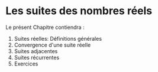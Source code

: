 Les suites des nombres réels
=======================

Le présent Chapitre contiendra :

1. Suites réelles: Définitions générales
2. Convergence d'une suite réelle
3. Suites adjacentes
4. Suites récurrentes
5. Exercices



